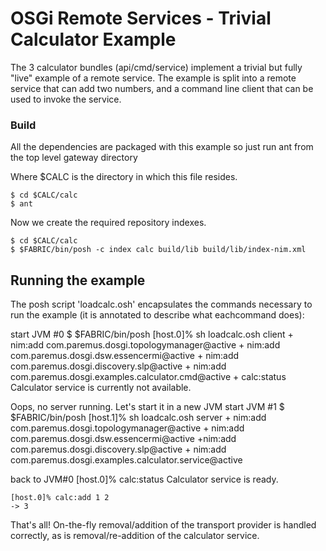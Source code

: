# OSGi Remote Services - Trivial Calculator Example

The 3 calculator bundles (api/cmd/service) implement a trivial but fully "live"
example of a remote service. The example is split into a remote service that
can add two numbers, and a command line client that can be used to invoke the
service.


### Build ###

All the dependencies are packaged with this example so just run ant from the top level gateway directory

Where $CALC is the directory in which this file resides.

    $ cd $CALC/calc
    $ ant 

Now we create the required repository indexes. 

    $ cd $CALC/calc
    $ $FABRIC/bin/posh -c index calc build/lib build/lib/index-nim.xml

## Running the example

The posh script 'loadcalc.osh' encapsulates the commands necessary to run the
example (it is annotated to describe what eachcommand does):

start JVM #0
	$ $FABRIC/bin/posh
	[host.0]% sh loadcalc.osh client
	+ nim:add com.paremus.dosgi.topologymanager@active
	+ nim:add com.paremus.dosgi.dsw.essencermi@active
	+ nim:add com.paremus.dosgi.discovery.slp@active
	+ nim:add com.paremus.dosgi.examples.calculator.cmd@active
	+ calc:status
	Calculator service is currently not available.

Oops, no server running. Let's start it in a new JVM
start JVM #1
	$ $FABRIC/bin/posh
	[host.1]% sh loadcalc.osh server
	+ nim:add com.paremus.dosgi.topologymanager@active
	+ nim:add com.paremus.dosgi.dsw.essencermi@active
	+nim:add com.paremus.dosgi.discovery.slp@active
	+ nim:add com.paremus.dosgi.examples.calculator.service@active

back to JVM#0
	[host.0]% calc:status
	Calculator service is ready.

	[host.0]% calc:add 1 2
	-> 3

That's all! On-the-fly removal/addition of the transport provider is handled
correctly, as is removal/re-addition of the calculator service.
